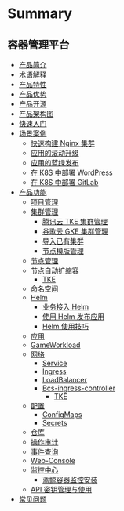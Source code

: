# Summary

## 容器管理平台

* [产品简介](UserGuide/Introduction/README.md)
* [术语解释](UserGuide/Concepts/Concepts_Terminology.md)
* [产品特性](UserGuide/Function/features.md)
* [产品优势](UserGuide/Function/superiority.md)
* [产品开源](UserGuide/Function/opensource.md)
* [产品架构图](UserGuide/ProductArchitecture/Architecture.md)
* [快速入门](UserGuide/QuickStart/QuickStart.md)
* [场景案例]()
    * [快速构建 Nginx 集群](UserGuide/Scenes/Bcs_deploy_nginx_cluster.md)
    * [应用的滚动升级](UserGuide/Scenes/Bcs_app_Rolling_Update_Deployment.md)
    * [应用的蓝绿发布](UserGuide/Scenes/Bcs_blue_green_deployment.md)
    * [在 K8S 中部署 WordPress](UserGuide/Scenes/Deploy_wordpress.md)
    * [在 K8S 中部署 GitLab](UserGuide/Scenes/Deploy_gitlab_ce.md)
* [产品功能]()
    * [项目管理](UserGuide/Function/project_management.md)
    * [集群管理]()
        * [腾讯云 TKE 集群管理](UserGuide/Function/cluster_management.md)
        * [谷歌云 GKE 集群管理](UserGuide/Function/cluster_management.md)
        * [导入已有集群](UserGuide/Function/cluster_management.md)
        * [节点模版管理](UserGuide/Function/node_template_management.md)
    * [节点管理](UserGuide/Function/node_management.md)
    * [节点自动扩缩容]()
        * [TKE](UserGuide/Function/auto_scaler-tke.md)
    * [命名空间](UserGuide/Function/namespace.md)
    * [Helm]()
        * [业务接入 Helm](UserGuide/Function/helm/ServiceAccess.md)
        * [使用 Helm 发布应用](UserGuide/Function/helm/Release.md)
        * [Helm 使用技巧](UserGuide/Function/helm/Skills.md)
    * [应用](UserGuide/Function/k8s/Application.md)
    * [GameWorkload](UserGuide/Function/game-workload.md)
    * [网络]()
        * [Service](UserGuide/Function/k8s/network/Service.md)
        * [Ingress](UserGuide/Function/k8s/network/Ingress.md)
        * [LoadBalancer](UserGuide/Function/k8s/network/LoadBalancer.md)
        * [Bcs-ingress-controller]()
            * [TKE](UserGuide/Function/bcs-ingress-controller-tke.md)
    * [配置]()
        * [ConfigMaps](UserGuide/Function/k8s/configuration/ConfigMap.md)
        * [Secrets](UserGuide/Function/k8s/configuration/Secret.md)
    * [仓库](UserGuide/Function/image_repo.md)
    * [操作审计](UserGuide/Function/operation_audit.md)
    * [事件查询](UserGuide/Function/event_query.md)
    * [Web-Console](UserGuide/Function/web_console/Description.md)
    * [监控中心]()
        * [蓝鲸容器监控安装](UserGuide/Function/container_monitor.md)
    * [API 密钥管理与使用](UserGuide/Function/bcs-api-key.md)
* [常见问题](UserGuide/FAQ/faq.md)